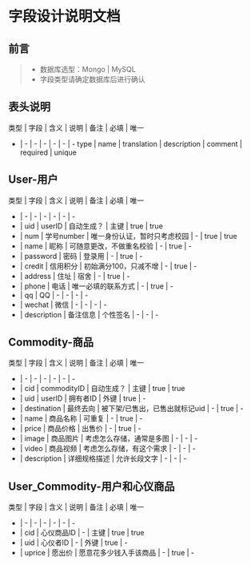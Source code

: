 # 字段设计说明文档

## 前言

> * 数据库选型：Mongo | MySQL
> * 字段类型请确定数据库后进行确认

## 表头说明

类型 | 字段 | 含义 | 说明 | 备注 | 必填 | 唯一
- | - | - | - | - | - | -
type | name | translation | description | comment | required | unique

## User-用户

类型 | 字段 | 含义 | 说明 | 备注 | 必填 | 唯一
- | - | - | - | - | - | -
- | uid | userID | 自动生成？ | 主键 | true | true
- | num | 学号number | 唯一身份认证，暂时只考虑校园 | - | true | true
- | name | 昵称 | 可随意更改，不做重名校验 | - | true | -
- | password | 密码 | 登录用 | - | true | -
- | credit | 信用积分 | 初始满分100，只减不增 | - | true | -
- | address | 住址 | 宿舍 | - | true | -
- | phone | 电话 | 唯一必填的联系方式 | - | true | -
- | qq | QQ | - | - | - | -
- | wechat | 微信 | - | - | - | -
- | description | 备注信息 | 个性签名 | - | - | -



## Commodity-商品
类型 | 字段 | 含义 | 说明 | 备注 | 必填 | 唯一
- | - | - | - | - | - | -
- | cid | commodityID | 自动生成？ | 主键 | true | true
- | uid | userID | 拥有者ID | 外键 | true | -
- | destination | 最终去向 | 被下架/已售出，已售出就标记uid | - | true | -
- | name | 商品名称 | 可重复 | - | true | -
- | price | 商品价格 | 出售价 | - | true | -
- | image | 商品图片 | 考虑怎么存储，通常是多图 | - | - | -
- | video | 商品视频 | 考虑怎么存储，有这个需求 | - | - | -
- | description | 详细规格描述 | 允许长段文字 | - | - | -


## User_Commodity-用户和心仪商品
类型 | 字段 | 含义 | 说明 | 备注 | 必填 | 唯一
- | - | - | - | - | - | -
- | cid | 心仪商品ID | - | 主键 | true | true
- | uid | 心仪者ID | - | 外键 | true | -
- | uprice | 愿出价 | 愿意花多少钱入手该商品 | - | true | -